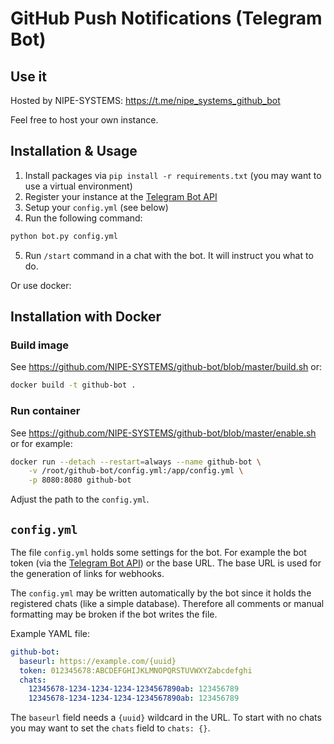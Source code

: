 # GitHub Push Notifications (Telegram Bot)

## Use it

Hosted by NIPE-SYSTEMS: https://t.me/nipe_systems_github_bot

Feel free to host your own instance.

## Installation & Usage

1. Install packages via `pip install -r requirements.txt` (you may want to use a virtual environment)
2. Register your instance at the [Telegram Bot API](https://core.telegram.org/bots#3-how-do-i-create-a-bot)
3. Setup your `config.yml` (see below)
4. Run the following command:

```bash
python bot.py config.yml
```

5. Run `/start` command in a chat with the bot. It will instruct you what to do.

Or use docker:

## Installation with Docker

### Build image

See https://github.com/NIPE-SYSTEMS/github-bot/blob/master/build.sh or:

```bash
docker build -t github-bot .
```

### Run container

See https://github.com/NIPE-SYSTEMS/github-bot/blob/master/enable.sh or for example:

```bash
docker run --detach --restart=always --name github-bot \
    -v /root/github-bot/config.yml:/app/config.yml \
    -p 8080:8080 github-bot
```

Adjust the path to the `config.yml`.

## `config.yml`

The file `config.yml` holds some settings for the bot. For example the bot token (via the [Telegram Bot API](https://core.telegram.org/bots#3-how-do-i-create-a-bot)) or the base URL. The base URL is used for the generation of links for webhooks.

The `config.yml` may be written automatically by the bot since it holds the registered chats (like a simple database). Therefore all comments or manual formatting may be broken if the bot writes the file.

Example YAML file:

```yaml
github-bot:
  baseurl: https://example.com/{uuid}
  token: 012345678:ABCDEFGHIJKLMNOPQRSTUVWXYZabcdefghi
  chats:
    12345678-1234-1234-1234-1234567890ab: 123456789
    12345678-1234-1234-1234-1234567890ab: 123456789
```

The `baseurl` field needs a `{uuid}` wildcard in the URL. To start with no chats you may want to set the `chats` field to `chats: {}`.
